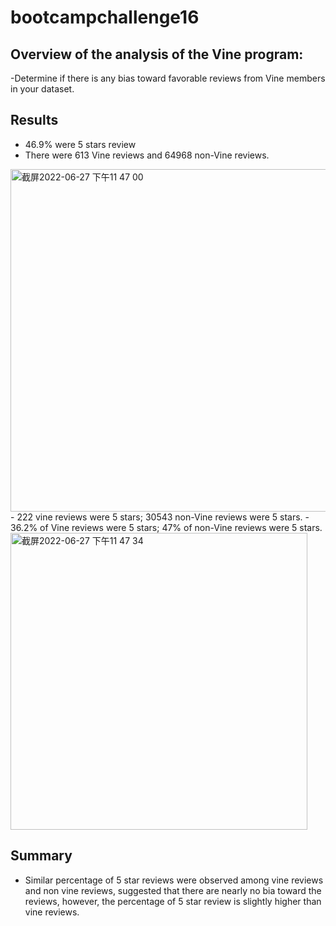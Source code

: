 # bootcampchallenge16

## Overview of the analysis of the Vine program:
  -Determine if there is any bias toward favorable reviews from Vine members in your dataset.






## Results
  
  

  - 46.9% were 5 stars review
  - There were 613 Vine reviews and 64968 non-Vine reviews.

<img width="548" alt="截屏2022-06-27 下午11 47 00" src="https://user-images.githubusercontent.com/100896537/176087688-fec9bddf-d05a-4fcb-99b3-532228df7841.png">
  - 222 vine reviews were 5 stars; 30543 non-Vine reviews were 5 stars.
  - 36.2% of Vine reviews were 5 stars; 47% of non-Vine reviews were 5 stars.
<img width="475" alt="截屏2022-06-27 下午11 47 34" src="https://user-images.githubusercontent.com/100896537/176087754-3cf14dd9-82b3-4180-9382-c62c8e310687.png">



## Summary


  - Similar percentage of 5 star reviews were observed among vine reviews and non vine reviews, suggested that there are nearly no bia toward the reviews, however, the percentage of 5 star review is slightly higher than vine reviews.
 
